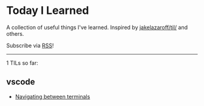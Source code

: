 # Today I Learned

A collection of useful things I've learned. Inspired by [jakelazaroff/til/](https://github.com/jakelazaroff/til/) and others.

Subscribe via [RSS](https://saurabh-kumar.com/til/rss.xml)!

---

1 TILs so far:

## vscode

- [Navigating between terminals](/vscode/navigating-between-terminals.md)
